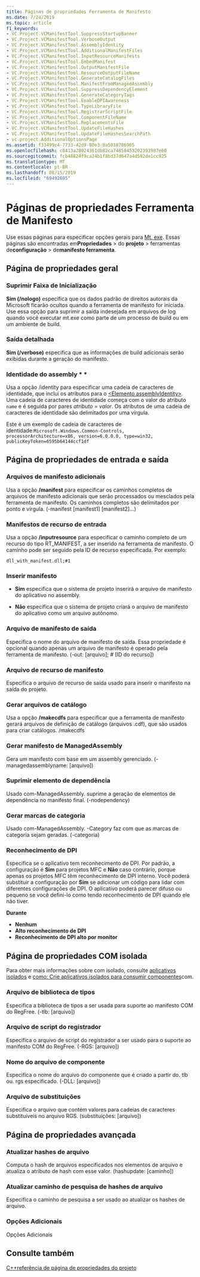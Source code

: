 ```yaml
---
title: Páginas de propriedades Ferramenta de Manifesto
ms.date: 7/24/2019
ms.topic: article
f1_keywords:
- VC.Project.VCManifestTool.SuppressStartupBanner
- VC.Project.VCManifestTool.VerboseOutput
- VC.Project.VCManifestTool.AssemblyIdentity
- VC.Project.VCManifestTool.AdditionalManifestFiles
- VC.Project.VCManifestTool.InputResourceManifests
- VC.Project.VCManifestTool.EmbedManifest
- VC.Project.VCManifestTool.OutputManifestFile
- VC.Project.VCManifestTool.ResourceOutputFileName
- VC.Project.VCManifestTool.GenerateCatalogFiles
- VC.Project.VCManifestTool.ManifestFromManagedAssembly
- VC.Project.VCManifestTool.SuppressDependencyElement
- VC.Project.VCManifestTool.GenerateCategoryTags
- VC.Project.VCManifestTool.EnableDPIAwareness
- VC.Project.VCManifestTool.TypeLibraryFile
- VC.Project.VCManifestTool.RegistrarScriptFile
- VC.Project.VCManifestTool.ComponentFileName
- VC.Project.VCManifestTool.ReplacementsFile
- VC.Project.VCManifestTool.UpdateFileHashes
- VC.Project.VCManifestTool.UpdateFileHashesSearchPath
- vc.project.AdditionalOptionsPage
ms.assetid: f33499c4-7733-42d9-80e3-8a5018786965
ms.openlocfilehash: c8413a28024361db82ca74858453202393987e60
ms.sourcegitcommit: fcb48824f9ca24b1f8bd37d647a4d592de1cc925
ms.translationtype: MT
ms.contentlocale: pt-BR
ms.lasthandoff: 08/15/2019
ms.locfileid: "69492695"
---
```

# <a name="manifest-tool-property-pages"></a>Páginas de propriedades Ferramenta de Manifesto

Use essas páginas para especificar opções gerais para [Mt. exe](/windows/win32/sbscs/mt-exe). Essas páginas são encontradas em**Propriedades** > do **projeto** > ferramentas de**configuração** > de**manifesto ferramenta**.

## <a name="general-property-page"></a>Página de propriedades geral

### <a name="suppress-startup-banner"></a>Suprimir Faixa de Inicialização

   **Sim (/nologo)** especifica que os dados padrão de direitos autorais da Microsoft ficarão ocultos quando a ferramenta de manifesto for iniciada. Use essa opção para suprimir a saída indesejada em arquivos de log quando você executar mt.exe como parte de um processo de build ou em um ambiente de build.

### <a name="verbose-output"></a>Saída detalhada

   **Sim (/verbose)** especifica que as informações de build adicionais serão exibidas durante a geração do manifesto.

### <a name="assembly-identity"></a>Identidade do assembly * *

Usa a opção /identity para especificar uma cadeia de caracteres de identidade, que inclui os atributos para o [\<Elemento assemblyIdentity>](/visualstudio/deployment/assemblyidentity-element-clickonce-application). Uma cadeia de caracteres de identidade começa com o valor do atributo `name` e é seguida por pares *atributo* = *valor*. Os atributos de uma cadeia de caracteres de identidade são delimitados por uma vírgula.

Este é um exemplo de cadeia de caracteres de identidade:`Microsoft.Windows.Common-Controls, processorArchitecture=x86, version=6.0.0.0, type=win32, publicKeyToken=6595b64144ccf1df`

## <a name="input-and-output-property-page"></a>Página de propriedades de entrada e saída     

###  <a name="additional-manifest-files"></a>Arquivos de manifesto adicionais

Usa a opção **/manifest** para especificar os caminhos completos de arquivos de manifesto adicionais que serão processados ou mesclados pela ferramenta de manifesto. Os caminhos completos são delimitados por ponto e vírgula. (-manifest [manifest1] [manifest2]...)

###  <a name="input-resource-manifests"></a>Manifestos de recurso de entrada

Usa a opção **/inputresource** para especificar o caminho completo de um recurso do tipo RT_MANIFEST, a ser inserido na ferramenta de manifesto. O caminho pode ser seguido pela ID de recurso especificada. Por exemplo:

`dll_with_manifest.dll;#1`

###  <a name="embed-manifest"></a>Inserir manifesto

- **Sim** especifica que o sistema de projeto inserirá o arquivo de manifesto do aplicativo no assembly.

- **Não** especifica que o sistema de projeto criará o arquivo de manifesto do aplicativo como um arquivo autônomo.

###  <a name="output-manifest-file"></a>Arquivo de manifesto de saída

Especifica o nome do arquivo de manifesto de saída. Essa propriedade é opcional quando apenas um arquivo de manifesto é operado pela ferramenta de manifesto. (-out: [arquivo]; # [ID do recurso])

###  <a name="manifest-resource-file"></a>Arquivo de recurso de manifesto

Especifica o arquivo de recurso de saída usado para inserir o manifesto na saída do projeto.

###  <a name="generate-catalog-files"></a>Gerar arquivos de catálogo

Usa a opção **/makecdfs** para especificar que a ferramenta de manifesto gerará arquivos de definição de catálogo (arquivos .cdf), que são usados para criar catálogos. /makecdfs

###  <a name="generate-manifest-from-managedassembly"></a>Gerar manifesto de ManagedAssembly

Gera um manifesto com base em um assembly gerenciado. (-managedassemblyname: [arquivo])

###  <a name="suppress-dependency-element"></a>Suprimir elemento de dependência

Usado com-ManagedAssembly. suprime a geração de elementos de dependência no manifesto final. (-nodependency)

###  <a name="generate-category-tags"></a>Gerar marcas de categoria

Usado com-ManagedAssembly. -Category faz com que as marcas de categoria sejam geradas. (-categoria)

###  <a name="dpi-awareness"></a>Reconhecimento de DPI

Especifica se o aplicativo tem reconhecimento de DPI. Por padrão, a configuração é **Sim** para projetos MFC e **Não** caso contrário, porque apenas os projetos MFC têm reconhecimento de DPI interno. Você poderá substituir a configuração por **Sim** se adicionar um código para lidar com diferentes configurações de DPI. O aplicativo poderá parecer difuso ou pequeno se você defini-lo como tendo reconhecimento de DPI quando ele não tiver.

**Durante**

- **Nenhum**
- **Alto reconhecimento de DPI**
- **Reconhecimento de DPI alto por monitor**

## <a name="isolated-com-property-page"></a>Página de propriedades COM isolada

Para obter mais informações sobre com isolado, consulte [aplicativos isolados](/windows/win32/SbsCs/isolated-applications) e [como: Crie aplicativos isolados para consumir componentes](../how-to-build-isolated-applications-to-consume-com-components.md)com.

###  <a name="type-library-file"></a>Arquivo de biblioteca de tipos

Especifica a biblioteca de tipos a ser usada para suporte ao manifesto COM do RegFree. (-tlb: [arquivo])

###  <a name="registrar-script-file"></a>Arquivo de script do registrador

Especifica o arquivo de script do registrador a ser usado para o suporte ao manifesto COM do RegFree. (-RGS: [arquivo])

###  <a name="component-file-name"></a>Nome do arquivo de componente

Especifica o nome do arquivo do componente que é criado a partir do. tlb ou. rgs especificado. (-DLL: [arquivo])

###  <a name="replacements-file"></a>Arquivo de substituições

Especifica o arquivo que contém valores para cadeias de caracteres substituíveis no arquivo RGS. (substituições: [arquivo])

## <a name="advanced-property-page"></a>Página de propriedades avançada

###  <a name="update-file-hashes"></a>Atualizar hashes de arquivo

Computa o hash de arquivos especificados nos elementos de arquivo e atualiza o atributo de hash com esse valor. (hashupdate: [caminho])

###  <a name="update-file-hashes-search-path"></a>Atualizar caminho de pesquisa de hashes de arquivo

Especifica o caminho de pesquisa a ser usado ao atualizar os hashes de arquivo.

###  <a name="additional-options"></a>Opções Adicionais

Opções Adicionais


## <a name="see-also"></a>Consulte também

[C++referência de página de propriedades do projeto](property-pages-visual-cpp.md)
